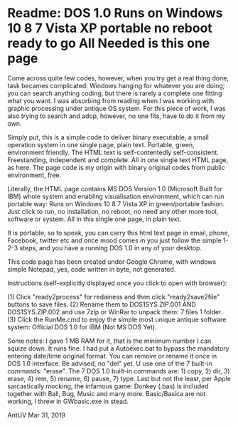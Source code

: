 # Readme: DOS 1.0 Runs on Windows 10 8 7 Vista XP portable no reboot ready to go All Needed is this one page
Come across quite few codes, however, when you try get a real thing done, task becames complicated: Windows hanging for whatever you are doing; you can search anything coding, but there is rarely a complete one fitting what you want. I was absorbing from reading when I was working with graphic processing under antique OS system.
For this piece of work, I was also trying to search and adop, however, no one fits, have to do it from my own.

Simply put, this is a simple code to deliver binary executable, a small operation system in one single page, plain text. Portable, green, environment friendly. The HTML text is self-contentedly self-consistent. Freestanding, independent and complete. All in one single text HTML page, as here. The page code is my origin with binary original codes from public environment, free.

Literally, the HTML page contains MS DOS Version 1.0 (Microsoft Built for IBM) whole system and enabling visualisation environment, which can run portable way: Runs on Windows 10 8 7 Vista XP in green/portable fashion. Just click to run, no installation, no reboot, no need any other more tool, software or system. All in this single one page, in plain text.

It is portable, so to speak, you can carry this html text page in email, phone, Facebook, twitter etc and once mood comes in you just follow the simple 1-2-3 steps, and you have a running DOS 1.0 in any of your desktop.

This code page has been created under Google Chrome, with windows simple Notepad, yes, code written in byte, not generated.

Instructions (self-explicitly displayed once you click to open with browser):

(1) Click "ready2process" for redainess and then click "ready2save2file" buttons to save files.
(2) Rename them to DOS1SYS.ZIP.001 AND DOS1SYS.ZIP.002 and use 7zip or WinRar to unpack them: 7 files 1 folder.
(3) Click the RunMe.cmd to enjoy the simple most unique antique software system: Official DOS 1.0 for IBM (Not MS DOS Yet).

Some notes: I gave 1 MB RAM for it, that is the minimum number I can squize down. It runs fine. I had put a Autoexec.bat to bypass the mandatory entering date/time original format. You can remove or rename it once in DOS 1.0 interface. Be advised, no "del" yet. U use one of the 7 built-in commands: "erase". The 7 DOS 1.0 built-in commands are: 1) copy, 2) dir, 3) erase,  4) rem, 5) rename, 6) pause, 7) type. Last but not the least, per Apple sarcastically mocking, the infamous game: Donkey (.bas) is included together with Ball, Bug, Music and many more. Basic/Basica are not working, I threw in GWbasic.exe in stead.

AntUV
Mar 31, 2019
